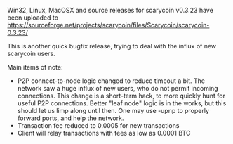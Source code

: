 Win32, Linux, MacOSX and source releases for scarycoin v0.3.23 have been uploaded to
https://sourceforge.net/projects/scarycoin/files/Scarycoin/scarycoin-0.3.23/

This is another quick bugfix release, trying to deal with the influx of new scarycoin users.

Main items of note:

* P2P connect-to-node logic changed to reduce timeout a bit.  The network saw a huge influx of new users, who do not permit incoming connections.  This change is a short-term hack, to more quickly hunt for useful P2P connections.  Better "leaf node" logic is in the works, but this should let us limp along until then.  One may use -upnp to properly forward ports, and help the network.
* Transaction fee reduced to 0.0005 for new transactions
* Client will relay transactions with fees as low as 0.0001 BTC
